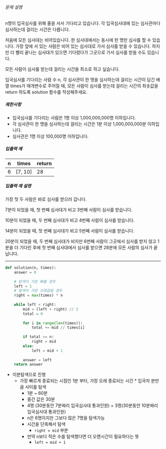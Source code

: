 ###### 문제 설명

n명이 입국심사를 위해 줄을 서서 기다리고 있습니다. 각 입국심사대에 있는 심사관마다 심사하는데 걸리는 시간은 다릅니다.

처음에 모든 심사대는 비어있습니다. 한 심사대에서는 동시에 한 명만 심사를 할 수 있습니다. 가장 앞에 서 있는 사람은 비어 있는 심사대로 가서 심사를 받을 수 있습니다. 하지만 더 빨리 끝나는 심사대가 있으면 기다렸다가 그곳으로 가서 심사를 받을 수도 있습니다.

모든 사람이 심사를 받는데 걸리는 시간을 최소로 하고 싶습니다.

입국심사를 기다리는 사람 수 n, 각 심사관이 한 명을 심사하는데 걸리는 시간이 담긴 배열 times가 매개변수로 주어질 때, 모든 사람이 심사를 받는데 걸리는 시간의 최솟값을 return 하도록 solution 함수를 작성해주세요.

##### 제한사항

- 입국심사를 기다리는 사람은 1명 이상 1,000,000,000명 이하입니다.
- 각 심사관이 한 명을 심사하는데 걸리는 시간은 1분 이상 1,000,000,000분 이하입니다.
- 심사관은 1명 이상 100,000명 이하입니다.

##### 입출력 예

| n    | times   | return |
| ---- | ------- | ------ |
| 6    | [7, 10] | 28     |

##### 입출력 예 설명

가장 첫 두 사람은 바로 심사를 받으러 갑니다.

7분이 되었을 때, 첫 번째 심사대가 비고 3번째 사람이 심사를 받습니다.

10분이 되었을 때, 두 번째 심사대가 비고 4번째 사람이 심사를 받습니다.

14분이 되었을 때, 첫 번째 심사대가 비고 5번째 사람이 심사를 받습니다.

20분이 되었을 때, 두 번째 심사대가 비지만 6번째 사람이 그곳에서 심사를 받지 않고 1분을 더 기다린 후에 첫 번째 심사대에서 심사를 받으면 28분에 모든 사람의 심사가 끝납니다.



---

```python
def solution(n, times):
    answer = 0
    
    # 탐색이 가장 빠를 경우
    left = 1
    # 탐색이 가장 오래걸릴 경우
    right = max(times) * n
    
    while left < right:
        mid = (left + right) // 2
        total = 0
        
        for i in range(len(times)):
            total += mid // times[i]
        
        if total >= n:
            right = mid
        else:
            left = mid + 1
        
        answer = left
    return answer
```

- 이분탐색으로 진행
  - 가장 빠르게 종료되는 시점인 1분 부터, 가장 오래 종료되는 시간 * 입국자 분만큼 사이를 탐색
    - 1분 ~ 60분
    - 중간 값은 30분
    - 4명 (30분동안 7분짜리 입국심사대 통과인원) + 3명(30분동안 10분짜리 입국심사대 통과인원)
    - n은 6명이지만 그보다 많은 7명을 탐색가능
    - 시간을 단축해서 탐색
      - `right = mid` 부분
    - 만약 n보다 적은 수를 탐색했다면 더 오랜시간이 필요하다는 뜻
      - `left = mid + 1`
